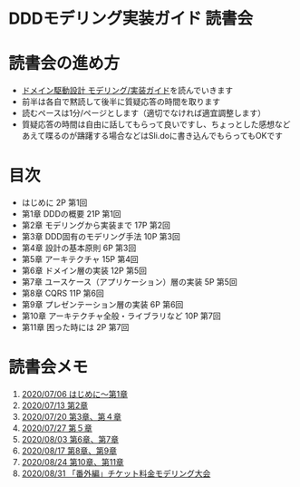 # DDDモデリング実装ガイド 読書会

# 読書会の進め方
- [ドメイン駆動設計 モデリング/実装ガイド](https://booth.pm/ja/items/1835632)を読んでいきます
- 前半は各自で黙読して後半に質疑応答の時間を取ります
- 読むペースは1分/ページとします（適切でなければ適宜調整します）
- 質疑応答の時間は自由に話してもらって良いですし、ちょっとした感想などあえて喋るのが躊躇する場合などはSli.doに書き込んでもらってもOKです

# 目次
- はじめに 2P 第1回
- 第1章 DDDの概要 21P 第1回
- 第2章 モデリングから実装まで 17P 第2回
- 第3章 DDD固有のモデリング手法 10P 第3回
- 第4章 設計の基本原則 6P 第3回
- 第5章 アーキテクチャ 15P  第4回
- 第6章 ドメイン層の実装 12P  第5回
- 第7章 ユースケース（アプリケーション）層の実装 5P 第5回
- 第8章 CQRS 11P 第6回
- 第9章 プレゼンテーション層の実装 6P 第6回
- 第10章 アーキテクチャ全般・ライブラリなど 10P 第7回
- 第11章 困った時には 2P 第7回

# 読書会メモ
1. [2020/07/06 はじめに〜第1章](https://github.com/bookreadking/ddd-modeling-impplementation-guilde/issues/1)
1. [2020/07/13 第2章](https://github.com/bookreadking/ddd-modeling-impplementation-guilde/issues/2)
1. [2020/07/20 第3章、第４章](https://github.com/bookreadking/ddd-modeling-impplementation-guilde/issues/3)
1. [2020/07/27 第５章](https://github.com/bookreadking/ddd-modeling-impplementation-guilde/issues/4)
1. [2020/08/03 第6章、第7章](https://github.com/bookreadking/ddd-modeling-impplementation-guilde/issues/5)
1. [2020/08/17 第8章、第9章](https://github.com/bookreadking/ddd-modeling-impplementation-guilde/issues/6)
1. [2020/08/24 第10章、第11章](https://github.com/bookreadking/ddd-modeling-impplementation-guilde/issues/7)
1. [2020/08/31 「番外編」チケット料金モデリング大会](https://github.com/bookreadking/ddd-modeling-impplementation-guilde/issues/8)
